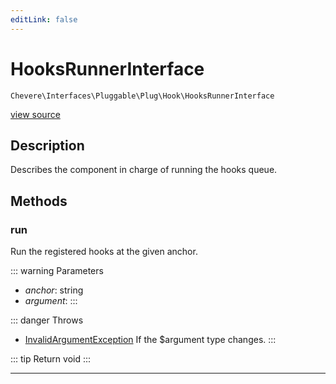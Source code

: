 ```yaml
---
editLink: false
---
```


# HooksRunnerInterface

`Chevere\Interfaces\Pluggable\Plug\Hook\HooksRunnerInterface`

[view source](https://github.com/chevere/chevere/blob/master/src/Chevere/Interfaces/Pluggable/Plug/Hook/HooksRunnerInterface.php)

## Description

Describes the component in charge of running the hooks queue.

## Methods

### run

Run the registered hooks at the given anchor.

::: warning Parameters
- *anchor*: string
- *argument*: 
:::

::: danger Throws
- [InvalidArgumentException](../../../../Exceptions/Core/InvalidArgumentException.md) If the $argument type changes.
:::

::: tip Return
void
:::

---
